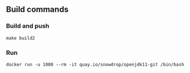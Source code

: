 ## Build commands

### Build and push
```shell script
make build2
```

### Run

```shell script
docker run -u 1000 --rm -it quay.io/snowdrop/openjdk11-git /bin/bash
```
